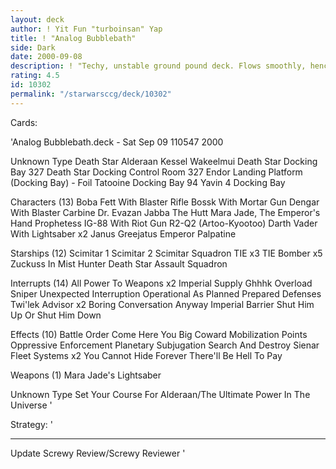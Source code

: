```yaml
---
layout: deck
author: ! Yit Fun "turboinsan" Yap
title: ! "Analog Bubblebath"
side: Dark
date: 2000-09-08
description: ! "Techy, unstable ground pound deck. Flows smoothly, hence the title."
rating: 4.5
id: 10302
permalink: "/starwarsccg/deck/10302"
---
```

Cards: 

'Analog Bubblebath.deck - Sat Sep 09 110547 2000

Unknown Type
Death Star
Alderaan
Kessel
Wakeelmui
Death Star Docking Bay 327
Death Star Docking Control Room 327
Endor Landing Platform (Docking Bay) - Foil
Tatooine Docking Bay 94
Yavin 4 Docking Bay

Characters (13)
Boba Fett With Blaster Rifle
Bossk With Mortar Gun
Dengar With Blaster Carbine
Dr. Evazan
Jabba The Hutt
Mara Jade, The Emperor's Hand
Prophetess
IG-88 With Riot Gun
R2-Q2 (Artoo-Kyootoo)
Darth Vader With Lightsaber  x2
Janus Greejatus
Emperor Palpatine

Starships (12)
Scimitar 1
Scimitar 2
Scimitar Squadron TIE  x3
TIE Bomber  x5
Zuckuss In Mist Hunter
Death Star Assault Squadron

Interrupts (14)
All Power To Weapons  x2
Imperial Supply
Ghhhk
Overload
Sniper
Unexpected Interruption
Operational As Planned
Prepared Defenses
Twi'lek Advisor  x2
Boring Conversation Anyway
Imperial Barrier
Shut Him Up Or Shut Him Down

Effects (10)
Battle Order
Come Here You Big Coward
Mobilization Points
Oppressive Enforcement
Planetary Subjugation
Search And Destroy
Sienar Fleet Systems  x2
You Cannot Hide Forever
There'll Be Hell To Pay

Weapons (1)
Mara Jade's Lightsaber

Unknown Type
Set Your Course For Alderaan/The Ultimate Power In The Universe
'

Strategy: '

--------------------------------------------------------
 Update Screwy Review/Screwy Reviewer '
